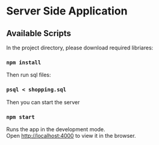 # Server Side Application

## Available Scripts

In the project directory, please download required libriares:

### `npm install`

Then run sql files:
### `psql < shopping.sql`

Then you can start the server
### `npm start`

Runs the app in the development mode.\
Open [http://localhost:4000](http://localhost:4000) to view it in the browser.

